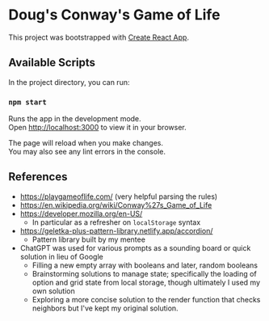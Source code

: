 # Doug's Conway's Game of Life

This project was bootstrapped with [Create React App](https://github.com/facebook/create-react-app).

## Available Scripts

In the project directory, you can run:

### `npm start`

Runs the app in the development mode.\
Open [http://localhost:3000](http://localhost:3000) to view it in your browser.

The page will reload when you make changes.\
You may also see any lint errors in the console.

## References

- https://playgameoflife.com/ (very helpful parsing the rules)
- https://en.wikipedia.org/wiki/Conway%27s_Game_of_Life
- https://developer.mozilla.org/en-US/
  - In particular as a refresher on `localStorage` syntax
- https://geletka-plus-pattern-library.netlify.app/accordion/
  - Pattern library built by my mentee
- ChatGPT was used for various prompts as a sounding board or quick solution in lieu of Google
  - Filling a new empty array with booleans and later, random booleans
  - Brainstorming solutions to manage state; specifically the loading of option and grid state from local storage, though ultimately I used my own solution
  - Exploring a more concise solution to the render function that checks neighbors but I've kept my original solution.
